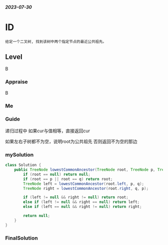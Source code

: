 ##### 2023-07-30
# ID
```
给定一个二叉树, 找到该树中两个指定节点的最近公共祖先。
```
## Level
B
### Appraise
B
### Me



### Guide
递归过程中 如果cur与值相等，直接返回cur

如果左右子树都不为空，说明root为公共祖先
否则返回不为空的那边

### mySolution
```java
class Solution {
    public TreeNode lowestCommonAncestor(TreeNode root, TreeNode p, TreeNode q) {
        if (root == null) return null;
        if (root == p || root == q) return root;
        TreeNode left = lowestCommonAncestor(root.left, p, q);
        TreeNode right = lowestCommonAncestor(root.right, q, p);

        if (left != null && right != null) return root;
        else if (left != null && right == null) return left;
        else if (left == null && right != null) return right;

        return null;
    }
}
```
### FinalSolution
```java

```

